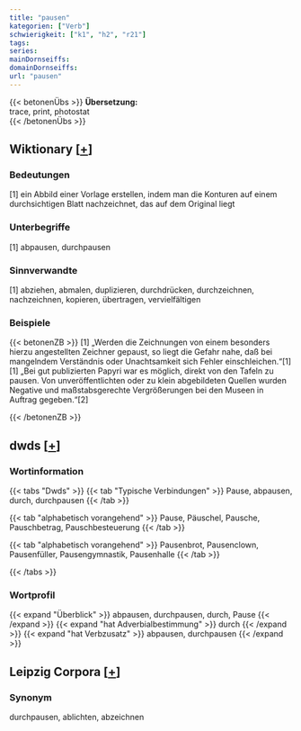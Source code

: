 ```yaml
---
title: "pausen"
kategorien: ["Verb"]
schwierigkeit: ["k1", "h2", "r21"]
tags:
series:
mainDornseiffs:
domainDornseiffs:
url: "pausen"
---
```


{{< betonenÜbs >}}
**Übersetzung:**  
trace, print, photostat  
{{< /betonenÜbs >}}

## Wiktionary [[+](https://de.wiktionary.org/wiki/pausen)]

### Bedeutungen
[1] ein Abbild einer Vorlage erstellen, indem man die Konturen auf einem durchsichtigen Blatt nachzeichnet, das auf dem Original liegt  

### Unterbegriffe
[1] abpausen, durchpausen  

### Sinnverwandte
[1] abziehen, abmalen, duplizieren, durchdrücken, durchzeichnen, nachzeichnen, kopieren, übertragen, vervielfältigen  

### Beispiele
{{< betonenZB >}}
[1] „Werden die Zeichnungen von einem besonders hierzu angestellten Zeichner gepaust, so liegt die Gefahr nahe, daß bei mangelndem Verständnis oder Unachtsamkeit sich Fehler einschleichen.“[1]  
[1] „Bei gut publizierten Papyri war es möglich, direkt von den Tafeln zu pausen. Von unveröffentlichten oder zu klein abgebildeten Quellen wurden Negative und maßstabsgerechte Vergrößerungen bei den Museen in Auftrag gegeben.“[2]  

{{< /betonenZB >}}


## dwds [[+](https://www.dwds.de/wb/pausen)]

### Wortinformation
{{< tabs "Dwds" >}}
{{< tab "Typische Verbindungen" >}}
Pause, abpausen, durch, durchpausen
{{< /tab >}}

{{< tab "alphabetisch vorangehend" >}}
Pause, Päuschel, Pausche, Pauschbetrag, Pauschbesteuerung
{{< /tab >}}

{{< tab "alphabetisch vorangehend" >}}
Pausenbrot, Pausenclown, Pausenfüller, Pausengymnastik, Pausenhalle
{{< /tab >}}

{{< /tabs >}}

### Wortprofil
{{< expand "Überblick" >}} abpausen, durchpausen, durch, Pause {{< /expand >}}
{{< expand "hat Adverbialbestimmung" >}} durch {{< /expand >}}
{{< expand "hat Verbzusatz" >}} abpausen, durchpausen {{< /expand >}}

## Leipzig Corpora [[+](https://corpora.uni-leipzig.de/en/res?word=pausen&corpusId=deu_newscrawl-public_2018)]


### Synonym
durchpausen, ablichten, abzeichnen


